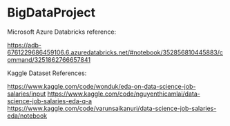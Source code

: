 # BigDataProject

Microsoft Azure Databricks reference: 

<https://adb-6761229686459106.6.azuredatabricks.net/#notebook/352856810445883/command/3251862766657841>

Kaggle Dataset References:

<https://www.kaggle.com/code/wonduk/eda-on-data-science-job-salaries/input>
<https://www.kaggle.com/code/nguyenthicamlai/data-science-job-salaries-eda-q-a>
<https://www.kaggle.com/code/varunsaikanuri/data-science-job-salaries-eda/notebook>


